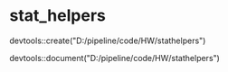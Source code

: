 # stat_helpers

devtools::create("D:/pipeline/code/HW/stathelpers")

devtools::document("D:/pipeline/code/HW/stathelpers")
